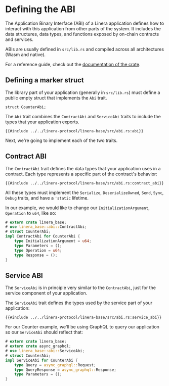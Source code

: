 # Defining the ABI

The Application Binary Interface (ABI) of a Linera application defines how to
interact with this application from other parts of the system. It includes the
data structures, data types, and functions exposed by on-chain contracts and
services.

ABIs are usually defined in `src/lib.rs` and compiled across all architectures
(Wasm and native).

For a reference guide, check out the
[documentation of the crate](https://docs.rs/linera-base/latest/linera_base/abi/).

## Defining a marker struct

The library part of your application (generally in `src/lib.rs`) must define a
public empty struct that implements the `Abi` trait.

```rust,ignore
struct CounterAbi;
```

The `Abi` trait combines the `ContractAbi` and `ServiceAbi` traits to include
the types that your application exports.

```rust,ignore
{{#include ../../linera-protocol/linera-base/src/abi.rs:abi}}
```

Next, we're going to implement each of the two traits.

## Contract ABI

The `ContractAbi` trait defines the data types that your application uses in a
contract. Each type represents a specific part of the contract's behavior:

```rust,ignore
{{#include ../../linera-protocol/linera-base/src/abi.rs:contract_abi}}
```

All these types must implement the `Serialize`, `DeserializeOwned`, `Send`,
`Sync`, `Debug` traits, and have a `'static` lifetime.

In our example, we would like to change our `InitializationArgument`,
`Operation` to `u64`, like so:

```rust
# extern crate linera_base;
# use linera_base::abi::ContractAbi;
# struct CounterAbi;
impl ContractAbi for CounterAbi {
    type InitializationArgument = u64;
    type Parameters = ();
    type Operation = u64;
    type Response = ();
}
```

## Service ABI

The `ServiceAbi` is in principle very similar to the `ContractAbi`, just for the
service component of your application.

The `ServiceAbi` trait defines the types used by the service part of your
application:

```rust,ignore
{{#include ../../linera-protocol/linera-base/src/abi.rs:service_abi}}
```

For our Counter example, we'll be using GraphQL to query our application so our
`ServiceAbi` should reflect that:

```rust
# extern crate linera_base;
# extern crate async_graphql;
# use linera_base::abi::ServiceAbi;
# struct CounterAbi;
impl ServiceAbi for CounterAbi {
    type Query = async_graphql::Request;
    type QueryResponse = async_graphql::Response;
    type Parameters = ();
}
```
